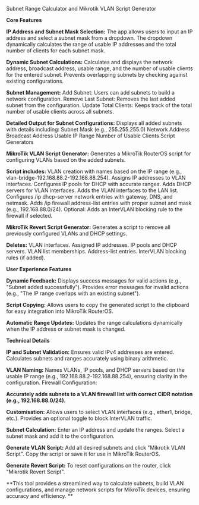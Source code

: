 Subnet Range Calculator and Mikrotik VLAN Script Generator

**Core Features**

**IP Address and Subnet Mask Selection:**
The app allows users to input an IP address and select a subnet mask from a dropdown.
The dropdown dynamically calculates the range of usable IP addresses and the total number of clients for each subnet mask.

**Dynamic Subnet Calculations:**
Calculates and displays the network address, broadcast address, usable range, and the number of usable clients for the entered subnet.
Prevents overlapping subnets by checking against existing configurations.

**Subnet Management:**
Add Subnet: Users can add subnets to build a network configuration.
Remove Last Subnet: Removes the last added subnet from the configuration.
Update Total Clients: Keeps track of the total number of usable clients across all subnets.

**Detailed Output for Subnet Configurations:**
Displays all added subnets with details including:
Subnet Mask (e.g., 255.255.255.0)
Network Address
Broadcast Address
Usable IP Range
Number of Usable Clients
Script Generators

**MikroTik VLAN Script Generator:**
Generates a MikroTik RouterOS script for configuring VLANs based on the added subnets.

**Script includes:**
VLAN creation with names based on the IP range (e.g., vlan-bridge-192.168.88.2-192.168.88.254).
Assigns IP addresses to VLAN interfaces.
Configures IP pools for DHCP with accurate ranges.
Adds DHCP servers for VLAN interfaces.
Adds the VLAN interfaces to the LAN list.
Configures /ip dhcp-server network entries with gateway, DNS, and netmask.
Adds /ip firewall address-list entries with proper subnet and mask (e.g., 192.168.88.0/24).
Optional: Adds an InterVLAN blocking rule to the firewall if selected.

**MikroTik Revert Script Generator:**
Generates a script to remove all previously configured VLANs and DHCP settings.

**Deletes:**
VLAN interfaces.
Assigned IP addresses.
IP pools and DHCP servers.
VLAN list memberships.
Address-list entries.
InterVLAN blocking rules (if added).

**User Experience Features**

**Dynamic Feedback:**
Displays success messages for valid actions (e.g., "Subnet added successfully").
Provides error messages for invalid actions (e.g., "The IP range overlaps with an existing subnet").

**Script Copying:**
Allows users to copy the generated script to the clipboard for easy integration into MikroTik RouterOS.

**Automatic Range Updates:**
Updates the range calculations dynamically when the IP address or subnet mask is changed.

**Technical Details**

**IP and Subnet Validation:**
Ensures valid IPv4 addresses are entered.
Calculates subnets and ranges accurately using binary arithmetic.

**VLAN Naming:**
Names VLANs, IP pools, and DHCP servers based on the usable IP range (e.g., 192.168.88.2-192.168.88.254), ensuring clarity in the configuration.
Firewall Configuration:

**Accurately adds subnets to a VLAN firewall list with correct CIDR notation (e.g., 192.168.88.0/24).**

**Customisation:**
Allows users to select VLAN interfaces (e.g., ether1, bridge, etc.).
Provides an optional toggle to block InterVLAN traffic.

**Subnet Calculation:**
Enter an IP address and update the ranges.
Select a subnet mask and add it to the configuration.

**Generate VLAN Script:**
Add all desired subnets and click "Mikrotik VLAN Script".
Copy the script or save it for use in MikroTik RouterOS.

**Generate Revert Script:**
To reset configurations on the router, click "Mikrotik Revert Script".

**This tool provides a streamlined way to calculate subnets, build VLAN configurations, and manage network scripts for MikroTik devices, ensuring accuracy and efficiency. **
